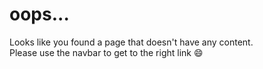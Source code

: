 # oops...

Looks like you found a page that doesn't have any content.  
Please use the navbar to get to the right link :smile: